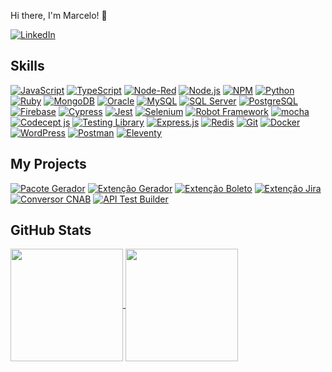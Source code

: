 Hi there, I'm Marcelo! 👋

[![LinkedIn](https://img.shields.io/badge/LinkedIn-0077B5?style=flat&logo=linkedin&logoColor=white)](https://www.linkedin.com/in/marcelolourencodasilva)

## Skills

<div style="display: inline">
   
[![JavaScript](https://img.shields.io/badge/JavaScript-F7DF1E?style=flat&logo=javascript&logoColor=black)](#)
[![TypeScript](https://img.shields.io/badge/TypeScript-007ACC?style=flat&logo=typescript&logoColor=white)](#)
[![Node-Red](https://img.shields.io/badge/NodeRed-8F0000?style=flat&logo=nodered&logoColor=white)](#)
[![Node.js](https://img.shields.io/badge/Node-339933?style=flat&logo=nodedotjs&logoColor=white)](#)
[![NPM](https://img.shields.io/badge/NPM-c12127?style=flat&logo=npm&logoColor=white)](#)
[![Python](https://img.shields.io/badge/Python-3776AB?style=flat&logo=python&logoColor=white)](#)
[![Ruby](https://img.shields.io/badge/Ruby-CC342D?style=flat&logo=ruby&logoColor=white)](#)
[![MongoDB](https://img.shields.io/badge/MongoDB-47A248?style=flat&logo=mongodb&logoColor=white)](#)
[![Oracle](https://img.shields.io/badge/Oracle-F80000?style=flat&logo=Oracle&logoColor=white)](#)
[![MySQL](https://img.shields.io/badge/MySQL-4479A1?style=flat&logo=mysql&logoColor=white)](#)
[![SQL Server](https://img.shields.io/badge/SQLServer-CC2927?style=flat&logo=sqlserver&logoColor=white)](#)
[![PostgreSQL](https://img.shields.io/badge/PostgreSQL-4169E1?style=flat&logo=postgresql&logoColor=white)](#)
[![Firebase](https://img.shields.io/badge/Firebase-FFCA28?style=flat&logo=firebase&logoColor=black)](#)
[![Cypress](https://img.shields.io/badge/Cypress-17202C?style=flat&logo=cypress&logoColor=white)](#)
[![Jest](https://img.shields.io/badge/Jest-C21325?style=flat&logo=jest&logoColor=white)](#)
[![Selenium](https://img.shields.io/badge/Selenium-43B02A?style=flat&logo=selenium&logoColor=white)](#)
[![Robot Framework](https://img.shields.io/badge/robot-000000?style=flat&logo=robotframework&logoColor=white)](#)
[![mocha](https://img.shields.io/badge/mocha-8D6748?style=flat&logo=mocha&logoColor=white)](#)
[![Codecept js](https://img.shields.io/badge/Codeceptjs-F6E05E?style=flat&logo=codeceptjs&logoColor=black)](#)
[![Testing Library](https://img.shields.io/badge/TestingLibrary-E33332?style=flat&logo=testinglibrary&logoColor=white)](#)
[![Express.js](https://img.shields.io/badge/Express-000000?style=flat&logo=express&logoColor=white)](#)
[![Redis](https://img.shields.io/badge/Redis-DC382D?style=flat&logo=redis&logoColor=white)](#)
[![Git](https://img.shields.io/badge/Git-F05032?style=flat&logo=git&logoColor=white)](#)
[![Docker](https://img.shields.io/badge/Docker-2496ED?style=flat&logo=docker&logoColor=white)](#)
[![WordPress](https://img.shields.io/badge/WordPress-21759B?style=flat&logo=wordpress&logoColor=white)](#)
[![Postman](https://img.shields.io/badge/postman-ff6c37?style=flat&logo=postman&logoColor=white)](#)
[![Eleventy](https://img.shields.io/badge/Eleventy-000000?style=flat&logo=eleventy&logoColor=white)](#)

## My Projects

[![Pacote Gerador](https://img.shields.io/badge/Gerador%20BR-c12127?style=flat&logo=npm&logoColor=white)](https://www.npmjs.com/package/gerador-br)
[![Extenção Gerador](https://img.shields.io/badge/Gerador%20de%20Dados%20Fiftícios-0d6efd?style=flat&logo=chromewebstore&logoColor=white)](https://chromewebstore.google.com/detail/ipfihnddjaepajgdamecijfdefikdgam)
[![Extenção Boleto](https://img.shields.io/badge/Validador%20de%20Boleto-0d6efd?style=flat&logo=chromewebstore&logoColor=white)](https://chromewebstore.google.com/detail/dlfdmghbdpojkioblkohjafoccdnponn)
[![Extenção Jira](https://img.shields.io/badge/Jira%20Expand-0c66e4?style=flat&logo=chromewebstore&logoColor=white)](https://chromewebstore.google.com/detail/occanfpdiglllenbekgbnhijeoincilf)
[![Conversor CNAB](https://img.shields.io/badge/CNAB%20Converte-0c66e4?style=flat&logo=chromewebstore&logoColor=white)](https://chromewebstore.google.com/detail/kfinkhckgepbndjcolgehfgomeiklffi)
[![API Test Builder](https://badgen.net/badge/%20/API%20Test%20Builder/007ACC?icon=visualstudio)](https://marketplace.visualstudio.com/items?itemName=mlourenco.api-test-builder)


## GitHub Stats
<div>
  <a href="https://github.com/marcelo-lourenco/">
    <img height=180 align="center" src="https://github-readme-stats.vercel.app/api?username=marcelo-lourenco&show_icons=true&theme=github_dark&include_all_commits=true&count_private=true" />
  </a>
  <a href="https://github.com/marcelo-lourenco/">
    <img height=180 align="center" src="https://github-readme-stats.vercel.app/api/top-langs?username=marcelo-lourenco&theme=github_dark&layout=compact&langs_count=10&card_width=320" />
  </a>
</div>

<!-- 
contador de visitas
![](https://komarev.com/ghpvc/?username=marcelo-lourenco)
-->
